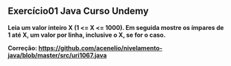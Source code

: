 ## Exercício01 Java Curso Undemy

**Leia um valor inteiro X (1 <= X <= 1000). Em seguida mostre os ímpares de 1 até X, um valor por linha, inclusive o
X, se for o caso.**

**Correção: https://github.com/acenelio/nivelamento-java/blob/master/src/uri1067.java**



